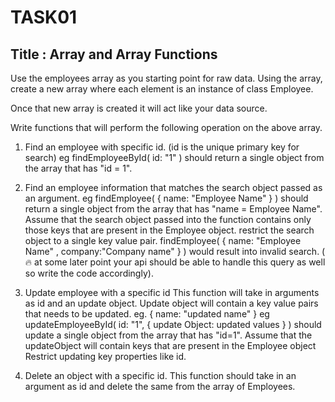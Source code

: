 # TASK01

## Title : Array and Array Functions

Use the employees array as you starting point for raw data.
Using the array, create a new array where each element is an instance of class Employee.

Once that new array is created it will act like your data source.

Write functions that will perform the following operation on the above array.

1. Find an employee with specific id. (id is the unique primary key for search)
eg findEmployeeById( id: "1"  ) should return a single object from the array that has "id = 1".

2. Find an employee information that matches the search object passed as an argument.
eg findEmployee( { name: "Employee Name" } ) should return a single object from the array that has "name = Employee Name". Assume that the search object passed into the function contains only those keys that are present in the Employee object.
restrict the search object to a single key value pair.  findEmployee( { name: "Employee Name" , company:"Company name" } )  would result into invalid search. ( :fire:  at some later point your api should be able to handle this query as well so write the code accordingly).

3. Update employee with a specific id
This function will take in arguments as id and an update object.
Update object will contain a key value pairs that needs to be updated. eg. { name:  "updated  name" }
 eg updateEmployeeById( id: "1", { update Object:  updated values }   ) should update a single object from the array that has "id=1".
Assume that the updateObject will contain keys that are present in the Employee object
Restrict updating key properties like id.

4. Delete an object with a specific id.
This function should take in an argument as id and delete the same from the array of Employees.
